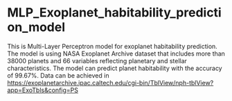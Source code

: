 # MLP_Exoplanet_habitability_prediction_model
This is Multi-Layer Perceptron model for exoplanet habitability prediction. The model is using NASA Exoplanet Archive dataset that includes more than 38000 planets and 66 variables reflecting planetary and stellar characteristics. The model can predict planet habitability with the accuracy of 99.67%. 
Data can be achieved in https://exoplanetarchive.ipac.caltech.edu/cgi-bin/TblView/nph-tblView?app=ExoTbls&config=PS
